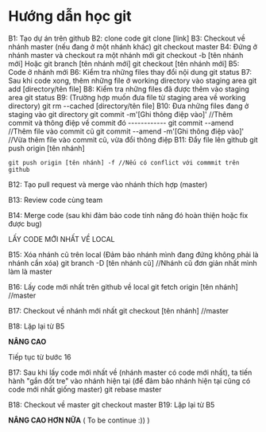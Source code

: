 # Hướng dẫn học git

B1: Tạo dự án trên github
B2: clone code
    git clone [link]
B3: Checkout về nhánh master (nếu đang ở một nhánh khác)
    git checkout master
B4: Đứng ở nhánh master và checkout ra một nhánh mới
    git checkout -b [tên nhánh mới]
    Hoặc
    git branch [tên nhánh mới]
    git checkout [tên nhánh mới]
B5: Code ở nhánh mới
B6: Kiểm tra những files thay đổi nội dung 
    git status
B7: Sau khi code xong, thêm những file ở working directory vào staging area
    git add [directory/tên file]
B8: Kiểm tra những files đã được thêm vào staging area
    git status
B9: (Trường hợp muốn đưa file từ staging area về working directory)
    git rm --cached [directory/tên file]
B10: Đưa những files đang ở staging vào git directory
    git commit -m'[Ghi thông điệp vào]' //Thêm commit và thông điệp về commit đó
    ------------
    git commit --amend //Thêm file vào commit cũ
    git commit --amend -m'[Ghi thông điệp vào]'  //Vừa thêm file vào commit cũ, vừa đổi thông điệp
B11: Đẩy file lên github
    git push origin [tên nhánh]

    git push origin [tên nhánh] -f //Nếu có conflict với commmit trên github

B12: Tạo pull request và merge vào nhánh thích hợp (master)

B13: Review code cùng team

B14: Merge code (sau khi đảm bảo code tính năng đó hoàn thiện hoặc fix được bug)

LẤY CODE MỚI NHẤT VỀ LOCAL

B15: Xóa nhánh cũ trên local (Đảm bảo nhánh mình đang đứng không phải là nhánh cần xóa)
    git branch -D [tên nhánh cũ] //Nhánh cũ đơn giản nhất mình làm là master

B16: Lấy code mới nhất trên github về local
    git fetch origin [tên nhánh] //master

B17: Checkout về nhánh mới nhất
    git checkout [tên nhánh] //master

B18: Lặp lại từ B5


**NÂNG CAO**

Tiếp tục từ bước 16

B17: Sau khi lấy code mới nhất về (nhánh master có code mới nhất), ta tiến hành "gắn đốt tre" vào nhánh hiện tại (để đảm bảo nhánh hiện tại cũng có code mới nhất giống master)
    git rebase master

B18: Checkout về master
    git checkout master
B19: Lặp lại từ B5

**NÂNG CAO HƠN NỮA**
( To be continue :)) )


